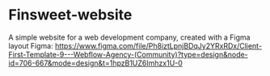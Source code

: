 # Finsweet-website
A simple website for a web development company, created with a Figma layout
Figma: https://www.figma.com/file/Ph8iztLpnjBDqJy2YRxRDx/Client-First-Template-9---Webflow-Agency-(Community)?type=design&node-id=706-667&mode=design&t=1hpzB1UZ6Imhzx1U-0
